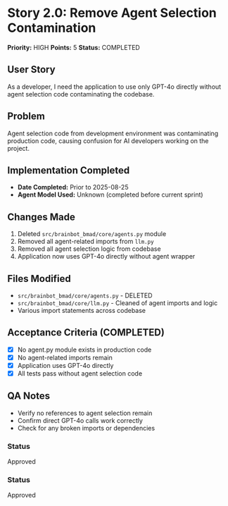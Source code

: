 # Story 2.0: Remove Agent Selection Contamination

**Priority:** HIGH
**Points:** 5
**Status:** COMPLETED

## User Story
As a developer, I need the application to use only GPT-4o directly without agent selection code contaminating the codebase.

## Problem
Agent selection code from development environment was contaminating production code, causing confusion for AI developers working on the project.

## Implementation Completed
- **Date Completed:** Prior to 2025-08-25
- **Agent Model Used:** Unknown (completed before current sprint)

## Changes Made
1. Deleted `src/brainbot_bmad/core/agents.py` module
2. Removed all agent-related imports from `llm.py`
3. Removed all agent selection logic from codebase
4. Application now uses GPT-4o directly without agent wrapper

## Files Modified
- `src/brainbot_bmad/core/agents.py` - DELETED
- `src/brainbot_bmad/core/llm.py` - Cleaned of agent imports and logic
- Various import statements across codebase

## Acceptance Criteria (COMPLETED)
- [x] No agent.py module exists in production code
- [x] No agent-related imports remain
- [x] Application uses GPT-4o directly
- [x] All tests pass without agent selection code

## QA Notes
- Verify no references to agent selection remain
- Confirm direct GPT-4o calls work correctly
- Check for any broken imports or dependencies

### Status
Approved
### Status
Approved
